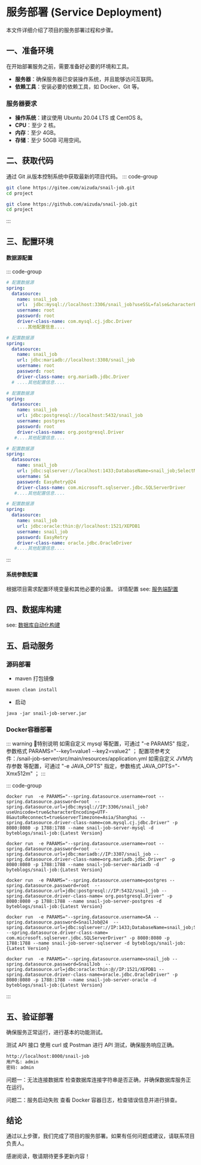 # 服务部署 (Service Deployment)

本文件详细介绍了项目的服务部署过程和步骤。

## 一、准备环境

在开始部署服务之前，需要准备好必要的环境和工具。

- **服务器**：确保服务器已安装操作系统，并且能够访问互联网。
- **依赖工具**：安装必要的依赖工具，如 Docker、Git 等。

### 服务器要求

- **操作系统**：建议使用 Ubuntu 20.04 LTS 或 CentOS 8。
- **CPU**：至少 2 核。
- **内存**：至少 4GB。
- **存储**：至少 50GB 可用空间。

## 二、获取代码

通过 Git 从版本控制系统中获取最新的项目代码。
::: code-group
```bash [Gitee]
git clone https://gitee.com/aizuda/snail-job.git
cd project
```
```bash [Github]
git clone https://github.com/aizuda/snail-job.git
cd project
```
:::
## 三、配置环境
#### 数据源配置
::: code-group

```yaml [mysql 数据源]
# 配置数据源
spring:
  datasource:
    name: snail_job
    url:  jdbc:mysql://localhost:3306/snail_job?useSSL=false&characterEncoding=utf8&useUnicode=true
    username: root
    password: root
    driver-class-name: com.mysql.cj.jdbc.Driver
    ....其他配置信息....
```

```yaml [mariadb 数据源]
# 配置数据源
spring:
  datasource:
    name: snail_job
    url: jdbc:mariadb://localhost:3308/snail_job
    username: root
    password: root
    driver-class-name: org.mariadb.jdbc.Driver
  # ....其他配置信息....
```

```yaml [postgres 数据源]
# 配置数据源
spring:
  datasource:
    name: snail_job
    url: jdbc:postgresql://localhost:5432/snail_job
    username: postgres
    password: root
    driver-class-name: org.postgresql.Driver
   #....其他配置信息....
```

```yaml [sqlserver 数据源]
# 配置数据源
spring:
  datasource:
    name: snail_job
    url: jdbc:sqlserver://localhost:1433;DatabaseName=snail_job;SelectMethod=cursor;encrypt=false;rewriteBatchedStatements=true
    username: SA
    password: EasyRetry@24
    driver-class-name: com.microsoft.sqlserver.jdbc.SQLServerDriver
   #....其他配置信息....
```

```yaml [oracle 数据源]
# 配置数据源
spring:
  datasource:
    name: snail_job
    url: jdbc:oracle:thin:@//localhost:1521/XEPDB1
    username: snail_job
    password: EasyRetry
    driver-class-name: oracle.jdbc.OracleDriver
   #....其他配置信息....
```
:::

#### 系统参数配置
根据项目需求配置环境变量和其他必要的设置。
详情配置 see: [服务端配置](/docs/guide/server_config)

## 四、数据库构建
see: [数据库自动化构建](/docs/guide/database_build)

## 五、启动服务
### 源码部署
- maven 打包镜像
```bash
maven clean install
```
- 启动
```
java -jar snail-job-server.jar
```

### Docker容器部署
::: warning 🌈特别说明
如需自定义 mysql 等配置，可通过 "-e PARAMS" 指定，参数格式 PARAMS="--key1=value1  --key2=value2" ；
配置项参考文件：/snail-job-server/src/main/resources/application.yml
如需自定义 JVM内存参数 等配置，可通过 "-e JAVA_OPTS" 指定，参数格式 JAVA_OPTS="-Xmx512m" ；
:::

::: code-group

```shell [mysql 数据源]
docker run  -e PARAMS="--spring.datasource.username=root --spring.datasource.password=root  --spring.datasource.url=jdbc:mysql://IP:3306/snail_job?useUnicode=true&characterEncoding=UTF-8&autoReconnect=true&serverTimezone=Asia/Shanghai --spring.datasource.driver-class-name=com.mysql.cj.jdbc.Driver" -p 8080:8080 -p 1788:1788 --name snail-job-server-mysql -d byteblogs/snail-job:{Latest Version}
```
```shell [mariadb 数据源]
docker run  -e PARAMS="--spring.datasource.username=root --spring.datasource.password=root  --spring.datasource.url=jdbc:mariadb://IP:3307/snail_job --spring.datasource.driver-class-name=org.mariadb.jdbc.Driver" -p 8080:8080 -p 1788:1788 --name snail-job-server-mariadb -d byteblogs/snail-job:{Latest Version}
```
```shell [postgres 数据源]
docker run  -e PARAMS="--spring.datasource.username=postgres --spring.datasource.password=root  --spring.datasource.url=jdbc:postgresql://IP:5432/snail_job --spring.datasource.driver-class-name= org.postgresql.Driver" -p 8080:8080 -p 1788:1788 --name snail-job-server-postgres -d byteblogs/snail-job:{Latest Version}
```
```shell [sqlserver 数据源]
docker run  -e PARAMS="--spring.datasource.username=SA --spring.datasource.password=SnailJob@24  --spring.datasource.url=jdbc:sqlserver://IP:1433;DatabaseName=snail_job;SelectMethod=cursor;encrypt=false;rewriteBatchedStatements=true --spring.datasource.driver-class-name= com.microsoft.sqlserver.jdbc.SQLServerDriver" -p 8080:8080 -p 1788:1788 --name snail-job-server-sqlserver -d byteblogs/snail-job:{Latest Version}
```
```shell [oracle 数据源]
docker run  -e PARAMS="--spring.datasource.username=snail_job --spring.datasource.password=SnailJob  --spring.datasource.url=jdbc:oracle:thin:@//IP:1521/XEPDB1 --spring.datasource.driver-class-name=oracle.jdbc.OracleDriver" -p 8080:8080 -p 1788:1788 --name snail-job-server-oracle -d byteblogs/snail-job:{Latest Version}
```
:::

## 五、验证部署
确保服务正常运行，进行基本的功能测试。

测试 API 接口
使用 curl 或 Postman 进行 API 测试，确保服务响应正确。

```bash
http://localhost:8000/snail-job
用户名: admin
密码: admin
```

问题一：无法连接数据库
检查数据库连接字符串是否正确，并确保数据库服务正在运行。

问题二：服务启动失败
查看 Docker 容器日志，检查错误信息并进行排查。

## 结论
通过以上步骤，我们完成了项目的服务部署。如果有任何问题或建议，请联系项目负责人。

感谢阅读，敬请期待更多更新内容！